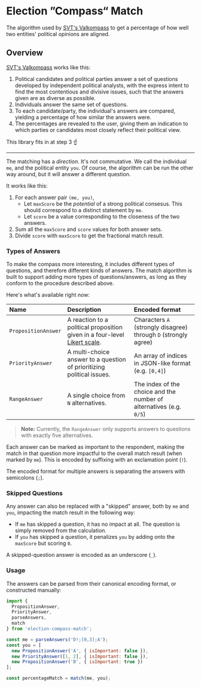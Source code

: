 # Election ”Compass“ Match

The algorithm used by [SVT's Valkompass](https://valkompassen.svt.se) to get a percentage of how well two entities' political opinions are aligned.

## Overview

[SVT's Valkompass](https://valkompassen.svt.se) works like this:

1. Political candidates and political parties answer a set of questions developed by independent political analysts, with the express intent to find the most contentious and divisive issues, such that the answers given are as diverse as possible.
2. Individuals answer the same set of questions.
3. To each candidate/party, the individual's answers are compared, yielding a percentage of how similar the answers were.
4. The percentages are revealed to the user, giving them an indication to which parties or candidates most closely reflect their political view.

This library fits in at step 3 :point_up:

---

The matching has a _direction_. It's not commutative. We call the individual `me`, and the political entity `you`. Of course, the algorithm can be run the other way around, but it will answer a different question.

It works like this:

1. For each answer pair `(me, you)`,
   - Let `maxScore` be the _potential_ of a strong political consesus. This should correspond to a distinct statement by `me`.
   - Let `score` be a value corresponding to the closeness of the two answers.
2. Sum all the `maxScore` and `score` values for both answer sets.
3. Divide `score` with `maxScore` to get the fractional match result.

### Types of Answers

To make the compass more interesting, it includes different types of questions, and therefore different kinds of answers. The match algorithm is built to support adding more types of questions/answers, as long as they conform to the procedure described above.

Here's what's available right now:

| Name                | Description                                                                         | Encoded format                                                      |
| :------------------ | :---------------------------------------------------------------------------------- | :------------------------------------------------------------------ |
| `PropositionAnswer` | A reaction to a political proposition given in a four-level [Likert scale][likert]. | Characters `A` (strongly disagree) through `D` (strongly agree)     |
| `PriorityAnswer`    | A multi-choice answer to a question of prioritizing political issues.               | An array of indices in JSON-like format (e.g. `[0,4]`)              |
| `RangeAnswer`       | A single choice from `N` alternatives.                                              | The index of the choice and the number of alternatives (e.g. `0/5`) |

> **Note:** Currently, the `RangeAnswer` only supports answers to questions with exactly five alternatives.

Each answer can be marked as important to the respondent, making the match in that question more impactful to the overall match result (when marked by `me`). This is encoded by suffixing with an exclamation point (`!`).

The encoded format for multiple answers is separating the answers with semicolons (`;`).

[likert]: https://en.wikipedia.org/wiki/Likert_scale

### Skipped Questions

Any answer can also be replaced with a "skipped" answer, both by `me` and `you`, impacting the match result in the following way:

- If `me` has skipped a question, it has no impact at all. The question is simply removed from the calculation.
- If `you` has skipped a question, it penalizes `you` by adding onto the `maxScore` but scoring `0`.

A skipped-question answer is encoded as an underscore (`_`).

### Usage

The answers can be parsed from their canonical encoding format, or constructed manually:

```javascript
import {
  PropositionAnswer,
  PriorityAnswer,
  parseAnswers,
  match
} from 'election-compass-match';

const me = parseAnswers('D!;[0,3];A');
const you = [
  new PropositionAnswer('A', { isImportant: false }),
  new PriorityAnswer([1, 2], { isImportant: false }),
  new PropositionAnswer('B', { isImportant: true })
];

const percentageMatch = match(me, you);
```
